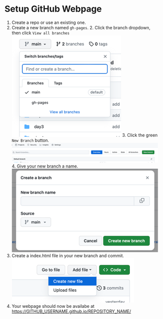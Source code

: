 # Setup GitHub Webpage
1. Create a repo or use an existing one.
1. Create a new branch named `gh-pages`. 
   2. Click the branch dropdown, then click `View all branches` 
      ![img.png](img.png)
   3. Click the green `New Branch` button.
      ![img_1.png](img_1.png)
   4. Give your new branch a name.
      ![img_2.png](img_2.png)
1. Create a index.html file in your new branch and commit.
   ![img_3.png](img_3.png)
2. Your webpage should now be availabe at https://GITHUB_USERNAME.github.io/REPOSITORY_NAME/